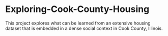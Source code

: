# Exploring-Cook-County-Housing
This project explores what can be learned from an extensive housing dataset that is embedded in a dense social context in Cook County, Illinois.
